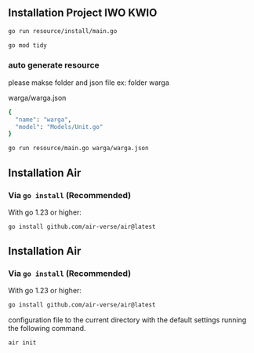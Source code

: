 ## Installation Project IWO KWIO


```bash
go run resource/install/main.go 
```

```bash
go mod tidy
```

### auto generate resource

please makse folder and json file ex: folder warga

warga/warga.json
```bash
{
  "name": "warga",
  "model": "Models/Unit.go"
}
```

```bash
go run resource/main.go warga/warga.json
```

## Installation Air

### Via `go install` (Recommended)

With go 1.23 or higher:

```bash
go install github.com/air-verse/air@latest
```


## Installation Air

### Via `go install` (Recommended)

With go 1.23 or higher:

```bash
go install github.com/air-verse/air@latest
```

configuration file to the current directory with the default settings running the following command.

```shell
air init
```
